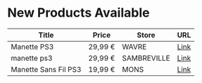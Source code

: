 # New Products Available

| Title | Price | Store | URL |
|---|---|---|---|
| Manette PS3 | 29,99 € | WAVRE | [Link](https://www.cashconverters.be/fr/accessoires-jeux-video/676269-manette-ps3.html) |
| manette ps3 | 29,99 € | SAMBREVILLE | [Link](https://www.cashconverters.be/fr/accessoires-jeux-video/676245-manette-ps3.html) |
| Manette Sans Fil PS3 | 19,99 € | MONS | [Link](https://www.cashconverters.be/fr/accessoires-jeux-video/676237-manette-sans-fil-ps3.html) |
